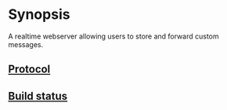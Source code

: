 # Synopsis

A realtime webserver allowing users to store and forward custom messages. 

## [Protocol](Protocol.md)

## [Build status](https://travis-ci.org/dservgun/zya.svg?branch=master)
